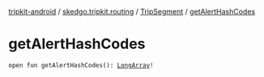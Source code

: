 [tripkit-android](../../index.md) / [skedgo.tripkit.routing](../index.md) / [TripSegment](index.md) / [getAlertHashCodes](./get-alert-hash-codes.md)

# getAlertHashCodes

`open fun getAlertHashCodes(): `[`LongArray`](https://kotlinlang.org/api/latest/jvm/stdlib/kotlin/-long-array/index.html)`!`